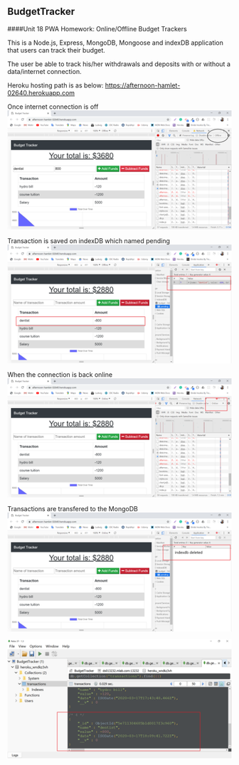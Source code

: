 ## BudgetTracker

####Unit 18 PWA Homework: Online/Offline Budget Trackers

This is a Node.js, Express, MongoDB, Mongoose and indexDB application that users can track their budget.

The user be able to track his/her withdrawals and deposits with or without a data/internet connection.

Heroku hosting path is as below:
https://afternoon-hamlet-02640.herokuapp.com

Once internet connection is off
![Alt Text](./public/img/screen1.png)

Transaction is saved on indexDB which named pending
![Alt Text](./public/img/screen2.png)

When the connection is back online 
![Alt Text](./public/img/screen3.png)

Transactions are transfered to the MongoDB
![Alt Text](./public/img/screen4.png)

![Alt Text](./public/img/screen5.png)